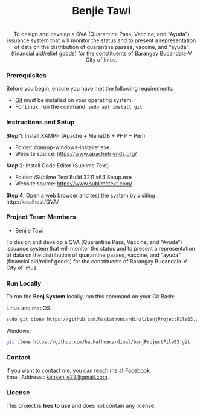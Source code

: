 <div style="text-align:center;">
<br>
<h1>Benjie Tawi</h1>
<br>
To design and develop a QVA (Quarantine Pass, Vaccine, and “Ayuda”) issuance system that will monitor the status and to present a representation of data on the distribution of quarantine passes, vaccine, and “ayuda” (financial aid/relief goods) for the constituents of Barangay Bucandala-V City of Imus.
</div>

### Prerequisites

Before you begin, ensure you have met the following requirements:

- [Git](https://git-scm.com/downloads "Download Git") must be installed on your operating system.
- For Linux, run the command: `sudo apt install git`

### Instructions and Setup

**Step 1**: Install XAMPP (Apache + MariaDB + PHP + Perl)
- Folder: /xampp-windows-installer.exe
- Website source: https://www.apachefriends.org/

**Step 2**: Install Code Editor (Sublime Text)
- Folder:  /Sublime Text Build 3211 x64 Setup.exe
- Website source: https://www.sublimetext.com/



**Step 4**: Open a web browser and test the system by visiting http://localhost/QVA/

### Project Team Members

- Benjie Tawi

To design and develop a QVA (Quarantine Pass, Vaccine, and “Ayuda”) issuance system that will monitor the status and to present a representation of data on the distribution of quarantine passes, vaccine, and “ayuda” (financial aid/relief goods) for the constituents of Barangay Bucandala-V City of Imus.



### Run Locally

To run the **Benj System** locally, run this command on your Git Bash:

Linux and macOS:

```bash
sudo git clone https://github.com/hackathoncardinal/benjProjectFile03.git
```

Windows:

```bash
git clone https://github.com/hackathoncardinal/benjProjectFile03.git
```

### Contact

If you want to contact me, you can reach me at [Facebook](https://www.facebook.com/benjie.tawi).<br>
Email Address : kenkenjie22@gmail.com.
### License

This project is **free to use** and does not contain any license.

